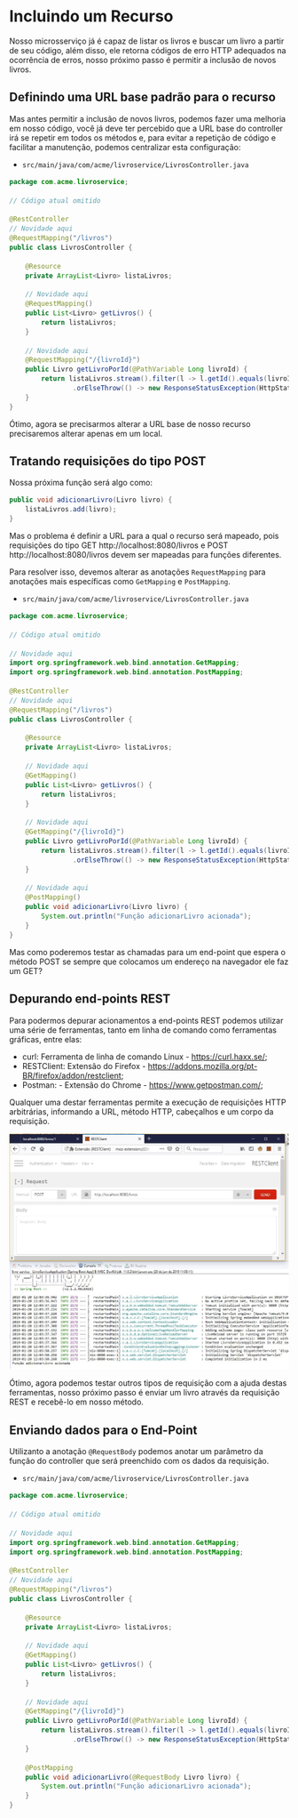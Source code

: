 # Incluindo um Recurso

Nosso microsserviço já é capaz de listar os livros e buscar um livro a partir de seu código, além disso, ele retorna códigos de erro HTTP adequados na ocorrência de erros, nosso próximo passo é permitir a inclusão de novos livros.

## Definindo uma URL base padrão para o recurso

Mas antes permitir a inclusão de novos livros, podemos fazer uma melhoria em nosso código, você já deve ter percebido que a URL base do controller irá se repetir em todos os métodos e, para evitar a repetição de código e facilitar a manutenção, podemos centralizar esta configuração:

- ```src/main/java/com/acme/livroservice/LivrosController.java```

```java
package com.acme.livroservice;

// Código atual omitido

@RestController
// Novidade aqui
@RequestMapping("/livros")
public class LivrosController {

	@Resource
	private ArrayList<Livro> listaLivros;

	// Novidade aqui
	@RequestMapping()
	public List<Livro> getLivros() {
		return listaLivros;
	}

	// Novidade aqui
	@RequestMapping("/{livroId}")
	public Livro getLivroPorId(@PathVariable Long livroId) {
		return listaLivros.stream().filter(l -> l.getId().equals(livroId)).findFirst()
				.orElseThrow(() -> new ResponseStatusException(HttpStatus.NOT_FOUND, "Livro não encontrado"));
	}
}
```

Ótimo, agora se precisarmos alterar a URL base de nosso recurso precisaremos alterar apenas em um local.

## Tratando requisições do tipo POST

Nossa próxima função será algo como:

```java
public void adicionarLivro(Livro livro) {
	listaLivros.add(livro);
}
```

Mas o problema é definir a URL para a qual o recurso será mapeado, pois requisições do tipo GET http://localhost:8080/livros e POST http://localhost:8080/livros devem ser mapeadas para funções diferentes.

Para resolver isso, devemos alterar as anotações ```RequestMapping``` para anotações mais específicas como ```GetMapping``` e ```PostMapping```.

- ```src/main/java/com/acme/livroservice/LivrosController.java```

```java
package com.acme.livroservice;

// Código atual omitido

// Novidade aqui
import org.springframework.web.bind.annotation.GetMapping;
import org.springframework.web.bind.annotation.PostMapping;

@RestController
// Novidade aqui
@RequestMapping("/livros")
public class LivrosController {

	@Resource
	private ArrayList<Livro> listaLivros;

	// Novidade aqui
	@GetMapping()
	public List<Livro> getLivros() {
		return listaLivros;
	}

	// Novidade aqui
	@GetMapping("/{livroId}")
	public Livro getLivroPorId(@PathVariable Long livroId) {
		return listaLivros.stream().filter(l -> l.getId().equals(livroId)).findFirst()
				.orElseThrow(() -> new ResponseStatusException(HttpStatus.NOT_FOUND, "Livro não encontrado"));
	}

	// Novidade aqui
	@PostMapping()
	public void adicionarLivro(Livro livro) {
		System.out.println("Função adicionarLivro acionada");
	}
}
```

Mas como poderemos testar as chamadas para um end-point que espera o método POST se sempre que colocamos um endereço na navegador ele faz um GET?

## Depurando end-points REST

Para podermos depurar acionamentos a end-points REST podemos utilizar uma série de ferramentas, tanto em linha de comando como ferramentas gráficas, entre elas:

- curl: Ferramenta de linha de comando Linux - https://curl.haxx.se/; 
- RESTClient: Extensão do Firefox - https://addons.mozilla.org/pt-BR/firefox/addon/restclient;
- Postman: - Extensão do Chrome - https://www.getpostman.com/;

Qualquer uma destar ferramentas permite a execução de requisições HTTP arbitrárias, informando a URL, método HTTP, cabeçalhos e um corpo da requisição.

![](assets/06-restclient.jpg)

Ótimo, agora podemos testar outros tipos de requisição com a ajuda destas ferramentas, nosso próximo passo é enviar um livro através da requisição REST e recebê-lo em nosso método.

## Enviando dados para o End-Point

Utilizanto a anotação ```@RequestBody``` podemos anotar um parâmetro da função do controller que será preenchido com os dados da requisição.

- ```src/main/java/com/acme/livroservice/LivrosController.java```

```java
package com.acme.livroservice;

// Código atual omitido

// Novidade aqui
import org.springframework.web.bind.annotation.GetMapping;
import org.springframework.web.bind.annotation.PostMapping;

@RestController
// Novidade aqui
@RequestMapping("/livros")
public class LivrosController {

	@Resource
	private ArrayList<Livro> listaLivros;

	// Novidade aqui
	@GetMapping()
	public List<Livro> getLivros() {
		return listaLivros;
	}

	// Novidade aqui
	@GetMapping("/{livroId}")
	public Livro getLivroPorId(@PathVariable Long livroId) {
		return listaLivros.stream().filter(l -> l.getId().equals(livroId)).findFirst()
				.orElseThrow(() -> new ResponseStatusException(HttpStatus.NOT_FOUND, "Livro não encontrado"));
	}

	@PostMapping
	public void adicionarLivro(@RequestBody Livro livro) {
		System.out.println("Função adicionarLivro acionada");
	}
}
```

<!--

================================================================================
Agora que já temos uma base sólida, podemos começar a criar outras funcionalidades ao nosso microsserviço.

## Recuperando um livro específico

Criaremos um serviço que irá aceitar um request HTTP GET para:

```http://localhost:8080/livros/:id```

E responder com a representação JSON como a seguir:

```json
{
  "id": 1,
  "autor": "Don Quixote",
  "titulo": "Miguel de Cervantes",
  "preco": 44
}
```

## Criar mais um método no controlador

Inicialmente vamos apenas incluir um novo método na classe:

- ```src/main/java/com/acme/livroservice/LivrosController.java```

```java
package com.acme.livroservice;

import java.util.ArrayList;
import java.util.List;

// Novidade aqui
import org.springframework.web.bind.annotation.PathVariable;

import org.springframework.web.bind.annotation.RequestMapping;
import org.springframework.web.bind.annotation.RestController;

@RestController
public class LivrosController {

	@RequestMapping("/livros")
	public List<Livro> getLivros() {
		// Código atual omitido
	}
	
  // Novidade aqui
	@RequestMapping("/livros/{livroId}")
	public Livro getLivroPorId(@PathVariable Long livroId) {
		System.out.println("livroId: " + livroId);
		Livro l = new Livro(1l, "Don Quixote", "Miguel de Cervantes", 144.0);
		return l;
	}
}
```

Vamos fazer o ```System.out.println("livroId: " + livroId)``` somente para conferir se realmente o parâmetro está sendo capturado.

Com isso, acessando no navegador o endereço http://localhost:8080/livros/1 obtemos o seguinte JSON:

```json
{
  "id": 1,
  "autor": "Don Quixote",
  "titulo": "Miguel de Cervantes",
  "preco": 144
}
```

Muito bem, mas seria mais interessante que tivessémos uma lista de livros em memória e ela pudesse ser utilizada tanto para listar os livros quanto para pesquisar.

Precisamos deixar uma mesma lista de livros disponível para todos os métodos. Poderíamos pensar em manter uma variável estática, porém, o Spring nos fornece uma maneira mais elegante de fazer isso.

## Beans e Escopos

O escopo de um bean define o ciclo de vida e a visibilidade desse bean nos contextos nos quais ele é usado.

O Spring define seis tipos de escopos:
- ***singleton***: Definir um bean com escopo ***singleton*** significa que o contêiner cria uma única instância desse bean, e todas as solicitações para esse nome de bean retornarão o mesmo objeto, que é armazenado em cache. Quaisquer modificações no objeto serão refletidas em todas as referências ao bean. Este escopo é o valor padrão se nenhum outro escopo for especificado;
- ***prototype***: Um bean com escopo de ***prototype*** retornará uma instância diferente toda vez que for solicitado do contêiner;
- ***request***: O escopo de ***request*** cria uma instância de bean para uma única solicitação HTTP;
- ***session***: O escopo de ***session*** é criado para uma sessão HTTP;
- ***application***: O escopo de ***application*** cria a instância do bean para o ciclo de vida de um ```ServletContext```. Isso é semelhante ao escopo singleton, mas há uma diferença muito importante em relação ao escopo do bean. Quando beans tem escopo ***application***, a mesma instância do bean é compartilhada entre vários aplicativos baseados em servlet em execução no mesmo ```ServletContext```, enquanto os beans com escopo singleton para um único contexto de aplicativo;
- ***websocket***: Os beans do escopo do ```WebSocket``` quando acessados pela primeira vez são armazenados nos atributos da sessão do ```WebSocket```. A mesma instância do bean é então retornada sempre que esse bean é acessado durante toda a sessão do ```WebSocket```. Também podemos dizer que exibe comportamento singleton, mas limitado a uma sessão ```WebSocket``` apenas. 

Os últimos quatro escopos mencionados request, session, application e websocket estão disponíveis apenas para aplicativos web.


## Tornando a lista de livros um ```Singleton```

Agora que já entendemos como funcionam os escopos no Spring, podemos tornar nossa lista de livros um ***singleton*** para que possa ser compartilhada em nosso microsserviço.

Primeiramente devemos criar um método ***fábrica*** que será responsável pela criação do bean quando ele for requisitado. Podemos colocar este método diretamente na classe ```LivroServiceApplication```:

- ```src/main/java/com/acme/livroservice/LivroServiceApplication.java```

```java
package com.acme.livroservice;

import java.util.ArrayList;

import org.springframework.boot.SpringApplication;
import org.springframework.boot.autoconfigure.SpringBootApplication;
import org.springframework.context.annotation.Bean;

@SpringBootApplication
public class LivroServiceApplication {
	
  // Novidade aqui
	@Bean
	public ArrayList<Livro> listaLivros() {
		
		ArrayList<Livro> livros = new ArrayList<Livro>();
		
		Livro l1 = new Livro(1l, "Don Quixote", "Miguel de Cervantes", 144.0);
		Livro l2 = new Livro(2l, "O Senhor dos Anéis", "J. R. R. Tolkien", 123.0);
		Livro l3 = new Livro(3l, "O Pequeno Príncipe", "Antoine de Saint-Exupéry", 152.0);
		Livro l4 = new Livro(4l, "Um Conto de Duas Cidades", "Charles Dickens", 35.0);
		
		livros.add(l1);
		livros.add(l2);
		livros.add(l3);
		livros.add(l4);
		
		return livros;
	}

	public static void main(String[] args) {
		SpringApplication.run(LivroServiceApplication.class, args);
	}

}
```

Agora vamos ajustar nosso ```controller``` para que utilize este bean:

- ```src/main/java/com/acme/livroservice/LivrosController.java```

```java
package com.acme.livroservice;

// Código atual omitido

import javax.annotation.Resource;

@RestController
public class LivrosController {
	
  // Novidade aqui
	@Resource
	private ArrayList<Livro> listaLivros;

	@RequestMapping("/livros")
	public List<Livro> getLivros() {

    // Novidade aqui
		return listaLivros;
	}
	
	@RequestMapping("/livros/{livroId}")
	public Livro getLivroPorId(@PathVariable Long livroId) {
    // Novidade aqui
		return listaLivros.stream().filter(l -> l.getId().equals(livroId)).findFirst().orElse(null);
	}
}
```

Muito bom! Teste agora no navegador e veja que já é possível pesquisar um livro a partir de seu ID, mas o que acontece caso um ID de livro inexistente seja informado?

## Retornando códigos de status customizados

É importante expressar claramente o resultado de uma solicitação para um cliente e usar a semântica completa e rica do protocolo HTTP. Por exemplo, se algo der errado com uma solicitação, enviar um código de erro específico para cada tipo de problema possível permitirá que o cliente exiba uma mensagem de erro apropriada para o usuário.

O Spring fornece algumas maneiras principais de retornar códigos de status personalizados de suas classes do Controller:

- Usando um ```ResponseEntity```;
- Usando a anotação ```@ResponseStatus``` em classes de exceção;

Essas opções não são mutuamente exclusivas; longe disso, eles podem realmente complementar uma a outra.

### Retornando códigos de status por meio de um ```ResponseEntity```

```java
@RequestMapping(value = "/controller", method = RequestMethod.GET)
@ResponseBody
public ResponseEntity sendViaResponseEntity() {
    return new ResponseEntity(HttpStatus.NOT_ACCEPTABLE);
}
```

### Retornando códigos de status por meio de uma exceção

Vamos adicionar um segundo método ao controlador para demonstrar como usar uma exceção para retornar um código de status:

```java
@RequestMapping(value = "/exception", method = RequestMethod.GET)
@ResponseBody
public ResponseEntity sendViaException() {
    throw new ForbiddenException();
}
```

Ao receber uma requisição GET para ```/exception```, o Spring lançará uma ```ForbiddenException```. Esta é uma exceção personalizada que definiremos em uma classe separada:

```java
@ResponseStatus(HttpStatus.FORBIDDEN)
public class ForbiddenException extends RuntimeException {}
```

Nenhum código é necessário nesta exceção. Todo o trabalho é feito pela anotação ```@ResponseStatus```.

Neste caso, quando a exceção é lançada, o controlador que a lançou retorna uma resposta com o código de resposta 403 (Forbidden). Se necessário, você também pode adicionar uma mensagem na anotação que será retornada junto com a resposta.

Nesse caso, a classe ficaria assim:

```java
@ResponseStatus(value = HttpStatus.FORBIDDEN, reason="Para mostrar uma mensagem customizada")
public class ForbiddenException extends RuntimeException {}
```

É importante observar que, embora seja tecnicamente possível fazer uma exceção retornar qualquer código de status, na maioria dos casos, faz sentido usar exceções para códigos de erro (4XX e 5XX).

### ```ResponseStatusException```

```ResponseStatusException``` é uma alternativa programática ao ```@ResponseStatus``` e é a classe base para exceções usadas para aplicar um código de status a uma resposta HTTP. É uma ```RuntimeException``` e, portanto, não precisa ser explicitamente adicionada a uma assinatura de método.

Spring fornece 3 construtores para gerar ```ResponseStatusException```:

```java
ResponseStatusException(HttpStatus status)
ResponseStatusException(HttpStatus status, java.lang.String reason)
ResponseStatusException(
  HttpStatus status, 
  java.lang.String reason, 
  java.lang.Throwable cause
)
```

Argumentos do construtor de ```ResponseStatusException```:

- status - um status HTTP definido para resposta HTTP
- reason - uma mensagem explicando a exceção definida como resposta HTTP
- cause - uma causa ```Throwable``` do ```ResponseStatusException```

Nota: no Spring, o ```HandlerExceptionResolver``` intercepta e processa qualquer exceção gerada e não tratada por um Controller.

Um desses manipuladores, ```ResponseStatusExceptionResolver```, procura por qualquer ```ResponseStatusException``` ou exceções não identificadas anotadas por ```@ResponseStatus``` e, em seguida, extrai o código e a razão HTTP Status e as inclui na resposta HTTP.

O uso de ```ResponseStatusException``` tem alguns benefícios:

- Em primeiro lugar, exceções do mesmo tipo podem ser processadas separadamente e diferentes códigos de status podem ser definidos na resposta, reduzindo o acoplamento;
- Em segundo lugar, evita a criação de classes de exceção adicionais desnecessárias;
- Por fim, ele fornece mais controle sobre o tratamento de exceções, já que as exceções podem ser criadas programaticamente;

## Alterando nosso end-point para retornar o código de erro 404 caso o livro não seja encontrado

Agora que já sabemos como retornar um código de erro, vamos ajustar nosso ```controller``` para que lance a exceção caso o livro não seja encontrado:

- ```src/main/java/com/acme/livroservice/LivrosController.java```

```java
package com.acme.livroservice;

// Código atual omitido

// Novidade aqui
import org.springframework.web.server.ResponseStatusException;

@RestController
public class LivrosController {

	// Código atual omitido

	@RequestMapping("/livros/{livroId}")
	public Livro getLivroPorId(@PathVariable Long livroId) {
		return listaLivros.stream().filter(l -> l.getId().equals(livroId)).findFirst()
      // Novidade aqui
      .orElseThrow(() -> new ResponseStatusException(HttpStatus.NOT_FOUND, "Livro não encontrado"));
	}
}
```

É hora de testarmos este novo recurso de nossa aplicação, acesse http://localhost:8080/livros/9999 :

Vemos que de fato, agora o código de retorno HTTP do serviço passou a ser 404, no entanto, também é retornada uma página de erro desnecessária.

![](assets/05-exception.jpg)

-->
